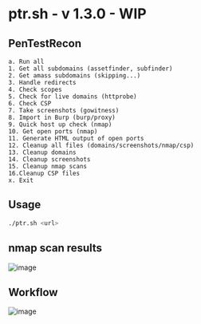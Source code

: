 # ptr.sh - v 1.3.0 - WIP
## PenTestRecon
```
a. Run all
1. Get all subdomains (assetfinder, subfinder)
2. Get amass subdomains (skipping...)
3. Handle redirects
4. Check scopes
5. Check for live domains (httprobe)
6. Check CSP
7. Take screenshots (gowitness)
8. Import in Burp (burp/proxy)
9. Quick host up check (nmap)
10. Get open ports (nmap)
11. Generate HTML output of open ports
12. Cleanup all files (domains/screenshots/nmap/csp)
13. Cleanup domains
14. Cleanup screenshots
15. Cleanup nmap scans
16.Cleanup CSP files
x. Exit
```

## Usage
```bash
./ptr.sh <url>
```
## nmap scan results
![image](https://github.com/user-attachments/assets/46a31c23-8a03-4460-9828-a8539bef7938)

## Workflow
![image](https://github.com/user-attachments/assets/2cae0dbb-ca35-4e21-b9ad-5a5e4af4e4b0)


